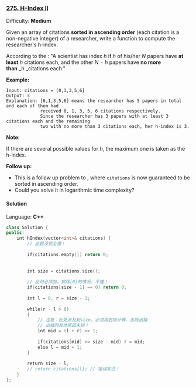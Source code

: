 ### [275\. H-Index II](https://leetcode.com/problems/h-index-ii/)

Difficulty: **Medium**


Given an array of citations **sorted in ascending order** (each citation is a non-negative integer) of a researcher, write a function to compute the researcher's h-index.

According to the : "A scientist has index _h_ if _h_ of his/her _N_ papers have **at least** _h_ citations each, and the other _N − h_ papers have **no more than** _h _citations each."

**Example:**

```
Input: citations = [0,1,3,5,6]
Output: 3 
Explanation: [0,1,3,5,6] means the researcher has 5 papers in total and each of them had 
             received 0, 1, 3, 5, 6 citations respectively. 
             Since the researcher has 3 papers with at least 3 citations each and the remaining 
             two with no more than 3 citations each, her h-index is 3.
```

**Note:**

If there are several possible values for _h_, the maximum one is taken as the h-index.

**Follow up:**

*   This is a follow up problem to , where `citations` is now guaranteed to be sorted in ascending order.
*   Could you solve it in logarithmic time complexity?


#### Solution

Language: **C++**

```c++
class Solution {
public:
    int hIndex(vector<int>& citations) {
        // 此题没完全懂！
        
        if(citations.empty()) return 0;
        
        
        int size = citations.size();
        
        // 此句必须加，排除[0]的情况，不懂！
        if(citations[size - 1] == 0) return 0;
            
        int l = 0, r = size - 1;
        
        while(r - l > 0)
        {
            // 注意：此处涉及到size，必须用右段计算，否则出错
            // 出错的具体原因未知！
            int mid = (l + r) >> 1;
            
            if(citations[mid] >= size - mid) r = mid;
            else l = mid + 1;
        }
        
        return size - l;
        // return citations[l]; // 错误写法！
    }
};
```